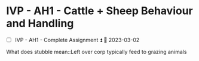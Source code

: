 # IVP - AH1 - Cattle + Sheep Behaviour and Handling

- [ ] IVP - AH1 - Complete Assignment ⏫ 📅 2023-03-02

What does stubble mean::Left over corp typically feed to grazing animals